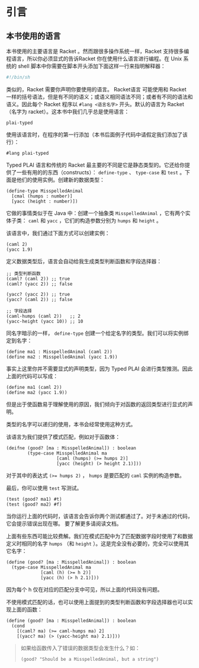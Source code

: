# 引言

## 本书使用的语言

本书使用的主要语言是 Racket 。然而跟很多操作系统一样，Racket 支持很多编程语言，所以你必须显式的告诉Racket 你在使用什么语言进行编程。在 Unix 系统的 shell 脚本中你需要在脚本开头添加下面这样一行来指明解释器：

```sh
#!/bin/sh
```

类似的，Racket 需要你声明你要使用的语言。 Racket语言 可能使用和 Racket 一样的括号语法，但是有不同的语义；或语义相同语法不同；或者有不同的语法和语义。因此每个 Racket 程序以 `#lang <语言名字>` 开头。默认的语言为 Racket（名字为 racket）。这本书中我们几乎总是使用语言：

```text
plai-typed
```

使用该语言时，在程序的第一行添加（本书后面例子代码中请假定我们添加了该行）：

```racket
#lang plai-typed
```

Typed PLAI 语言和传统的 Racket 最主要的不同是它是静态类型的。它还给你提供了一些有用的的东西（constructs）： `define-type` 、 `type-case` 和 `test` 。下面是他们的使用实例。创建新的数据类型：

```Racket
(define-type MisspelledAnimal
  [cmal (humps : number)]
  [yacc (height : number)])
```

它做的事情类似于在 Java 中：创建一个抽象类 `MisspelledAnimal` ，它有两个实体子类： `caml` 和 `yacc` ，它们的构造参数分别为 `humps` 和 `height` 。

该语言中，我们通过下面方式可以创建实例：

```racket
(caml 2)
(yacc 1.9)
```

定义数据类型后，语言会自动给我生成类型判断函数和字段选择器：

```racket
;; 类型判断函数
(caml? (caml 2)) ;; true
(caml? (yacc 2)) ;; false

(yacc? (yacc 2)) ;; true
(yacc? (caml 2)) ;; false

;; 字段选择
(caml-humps (caml 2))   ;; 2
(yacc-height (yacc 10)) ;; 10
```

同名字暗示的一样， `define-type` 创建一个给定名字的类型。我们可以将实例绑定到名字：

```racket
(define ma1 : MisspelledAnimal (caml 2))
(define ma2 : MisspelledAnimal (yacc 1.9))
```

事实上这里你并不需要显式的声明类型，因为 Typed PLAI 会进行类型推测。因此上面的代码可以写成：

```racket
(define ma1 (caml 2))
(define ma2 (yacc 1.9))
```

但是出于使函数易于理解使用的原因，我们倾向于对函数的返回类型进行显式的声明。

类型的名字可以递归的使用，本书会经常使用这种方式。

该语言为我们提供了模式匹配，例如对于函数体：

```racket
(deifne (good? [ma : MisspelledAnimal]) : boolean
        (type-case MisspelledAnimal ma
                   [caml (humps) (>= humps 2)]
                   [yacc (height) (> height 2.1)]))
```

对于其中的表达式 `(>= humps 2)` ， `humps` 是要匹配的 `caml` 实例的构造参数。

最后，你可以使用 `test` 写测试。

```racket
(test (good? ma1) #t)
(test (good? ma2) #f)
```

当你运行上面的代码时，该语言会告诉你两个测试都通过了。对于未通过的代码，它会提示错误出现在哪。 要了解更多请阅读文档。

上面有些东西可能比较费解。我们在模式匹配中为了匹配数据字段时使用了和数据定义时相同的名字 `humps` （和 `height` ）。这是完全没有必要的，完全可以使用其它名字：

```racket
(define (good? [ma : MisspelledAnimal]) : boolean
  (type-case MisspelledAnimal ma
             [caml (h) (>= h 2)]
             [yacc (h) (> h 2.1)]))
```

因为每个 h 仅在对应的匹配分支中可见，所以上面的代码没有问题。

不使用模式匹配的话，也可以使用上面提到的类型判断函数和字段选择器也可以实现上面的函数：

```racket
(define (good? [ma : MisspelledAnimal]) : boolean
  (cond
    [(caml? ma) (>= caml-humps ma) 2]
    [(yacc? ma) (> (yacc-height ma) 2.1)]))
```

> 如果给函数传入了错误的数据类型会发生什么？如：
>
> `(good? "Should be a MisspelledAnimal, but a string")`
